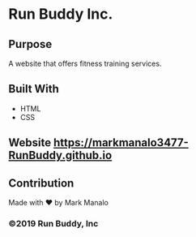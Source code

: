 # Run Buddy Inc.
## Purpose
A website that offers fitness training services.
## Built With 
* HTML
* CSS
## Website https://markmanalo3477-RunBuddy.github.io
## Contribution
Made with ❤ by Mark Manalo
### ©2019 Run Buddy, Inc

